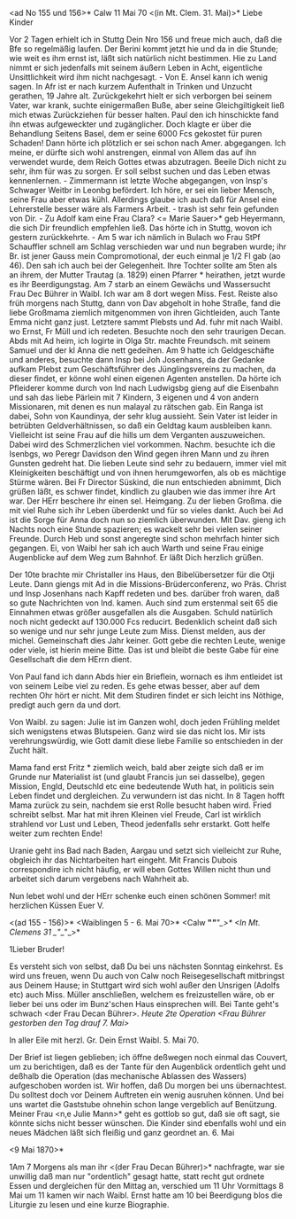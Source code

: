 <ad No 155 und 156>* Calw 11 Mai 70
 <(in Mt. Clem. 31. Mai)>*
Liebe Kinder

Vor 2 Tagen erhielt ich in Stuttg Dein Nro 156 und freue mich auch, daß die Bfe so regelmäßig laufen. Der Berini kommt jetzt hie und da in die Stunde; wie weit es ihm ernst ist, läßt sich natürlich nicht bestimmen. Hie zu Land nimmt er sich jedenfalls mit seinem äußern Leben in Acht, eigentliche Unsittlichkeit wird ihm nicht nachgesagt. - Von E. Ansel kann ich wenig sagen. In Afr ist er nach kurzem Aufenthalt in Trinken und Unzucht gerathen, 19 Jahre alt. Zurückgekehrt hielt er sich verborgen bei seinem Vater, war krank, suchte einigermaßen Buße, aber seine Gleichgiltigkeit ließ mich etwas Zurückziehen für besser halten. Paul den ich hinschickte fand ihn etwas aufgeweckter und zugänglicher. Doch klagte er über die Behandlung Seitens Basel, dem er seine 6000 Fcs gekostet für puren Schaden! Dann hörte ich plötzlich er sei schon nach Amer. abgegangen. Ich meine, er dürfte sich wohl anstrengen, einmal von Allem das auf ihn verwendet wurde, dem Reich Gottes etwas abzutragen. Beeile Dich nicht zu sehr, ihm für was zu sorgen. Er soll selbst suchen und das Leben etwas kennenlernen. - Zimmermann ist letzte Woche abgegangen, von Insp's Schwager Weitbr in Leonbg befördert. Ich höre, er sei ein lieber Mensch, seine Frau aber etwas kühl. Allerdings glaube ich auch daß für Ansel eine Lehrerstelle besser wäre als Farmers Arbeit. - trash ist sehr fein gefunden von Dir. - Zu Adolf kam eine Frau Clara? <= Marie Sauer>* geb Heyermann, die sich Dir freundlich empfehlen ließ. Das hörte ich in Stuttg, wovon ich gestern zurückkehrte. - Am 5 war ich nämlich in Bulach wo Frau StPf Schauffler schnell am Schlag verschieden war und nun begraben wurde; ihr Br. ist jener Gauss mein Compromotional, der euch einmal je 1/2 Fl gab (ao 46). Den sah ich auch bei der Gelegenheit. Ihre Tochter sollte am 5ten als an ihrem, der Mutter Trautag (a. 1829) einen Pfarrer <Riederer>* heirathen, jetzt wurde es ihr Beerdigungstag. Am 7 starb an einem Gewächs und Wassersucht Frau Dec Bührer in Waibl. Ich war am 8 dort wegen Miss. Fest. Reiste also früh morgens nach Stuttg, dann von Dav abgeholt in hohe Straße, fand die liebe Großmama ziemlich mitgenommen von ihren Gichtleiden, auch Tante Emma nicht ganz just. Letztere sammt Plebsts und Ad. fuhr mit nach Waibl. wo Ernst, Fr Müll und ich redeten. Besuchte noch den sehr traurigen Decan. Abds mit Ad heim, ich logirte in Olga Str. machte Freundsch. mit seinem Samuel und der kl Anna die nett gedeihen. Am 9 hatte ich Geldgeschäfte und anderes, besuchte dann Insp bei Joh Josenhans, da der Gedanke aufkam Plebst zum Geschäftsführer des Jünglingsvereins zu machen, da dieser findet, er könne wohl einen eigenen Agenten anstellen. Da hörte ich Pfleiderer komme durch von Ind nach Ludwigsbg gieng auf die Eisenbahn und sah das liebe Pärlein mit 7 Kindern, 3 eigenen und 4 von andern Missionaren, mit denen es nun malayal zu rätschen gab. Ein Ranga ist dabei, Sohn von Kaundinya, der sehr klug aussieht. Sein Vater ist leider in betrübten Geldverhältnissen, so daß ein Geldtag kaum ausbleiben kann. Vielleicht ist seine Frau auf die hills um dem Verganten auszuweichen. Dabei wird des Schmerzlichen viel vorkommen. Nachm. besuchte ich die Isenbgs, wo Peregr Davidson den Wind gegen ihren Mann und zu ihren Gunsten gedreht hat. Die lieben Leute sind sehr zu bedauern, immer viel mit Kleinigkeiten beschäftigt und von ihnen herumgeworfen, als ob es mächtige Stürme wären. Bei Fr Director Süskind, die nun entschieden abnimmt, Dich grüßen läßt, es schwer findet, kindlich zu glauben wie das immer ihre Art war. Der HErr beschere ihr einen sel. Heimgang. Zu der lieben Großma. die mit viel Ruhe sich ihr Leben überdenkt und für so vieles dankt. Auch bei Ad ist die Sorge für Anna doch nun so ziemlich überwunden. Mit Dav. gieng ich Nachts noch eine Stunde spazieren; es wackelt sehr bei vielen seiner Freunde. Durch Heb und sonst angeregte sind schon mehrfach hinter sich gegangen. Ei, von Waibl her sah ich auch Warth und seine Frau einige Augenblicke auf dem Weg zum Bahnhof. Er läßt Dich herzlich grüßen.

Der 10te brachte mir Christaller ins Haus, den Bibelübersetzer für die Otji Leute. Dann giengs mit Ad in die Missions-Brüderconferenz, wo Präs. Christ und Insp Josenhans nach Kapff redeten und bes. darüber froh waren, daß so gute Nachrichten von Ind. kamen. Auch sind zum erstenmal seit 65 die Einnahmen etwas größer ausgefallen als die Ausgaben. Schuld natürlich noch nicht gedeckt auf 130.000 Fcs reducirt. Bedenklich scheint daß sich so wenige und nur sehr junge Leute zum Miss. Dienst melden, aus der michel. Gemeinschaft dies Jahr keiner. Gott gebe die rechten Leute, wenige oder viele, ist hierin meine Bitte. Das ist und bleibt die beste Gabe für eine Gesellschaft die dem HErrn dient.

Von Paul fand ich dann Abds hier ein Brieflein, wornach es ihm entleidet ist von seinem Leibe viel zu reden. Es gehe etwas besser, aber auf dem rechten Ohr hört er nicht. Mit dem Studiren findet er sich leicht ins Nöthige, predigt auch gern da und dort.

Von Waibl. zu sagen: Julie ist im Ganzen wohl, doch jeden Frühling meldet sich wenigstens etwas Blutspeien. Ganz wird sie das nicht los. Mir ists verehrungswürdig, wie Gott damit diese liebe Familie so entschieden in der Zucht hält.

Mama fand erst Fritz <Fillinger>* ziemlich weich, bald aber zeigte sich daß er im Grunde nur Materialist ist (und glaubt Francis jun sei dasselbe), gegen Mission, Engld, Deutschld etc eine bedeutende Wuth hat, in politicis sein Leben findet und dergleichen. Zu verwundern ist das nicht. In 8 Tagen hofft Mama zurück zu sein, nachdem sie erst Rolle besucht haben wird. 
Fried schreibt selbst. Mar hat mit ihren Kleinen viel Freude, Carl ist wirklich strahlend vor Lust und Leben, Theod jedenfalls sehr erstarkt. Gott helfe weiter zum rechten Ende!

Uranie geht ins Bad nach Baden, Aargau und setzt sich vielleicht zur Ruhe, obgleich ihr das Nichtarbeiten hart eingeht. Mit Francis Dubois correspondire ich nicht häufig, er will eben Gottes Willen nicht thun und arbeitet sich darum vergebens nach Wahrheit ab.

Nun lebet wohl und der HErr schenke euch einen schönen Sommer! 
 mit herzlichen Küssen
 Euer V.



<(ad 155 - 156)>* <Waiblingen 5 - 6. Mai 70>*
 <Calw __"_____"__"_>*
 <In Mt. Clemens 31 _"__"_>*

1Lieber Bruder!

Es versteht sich von selbst, daß Du bei uns nächsten Sonntag einkehrst. Es wird uns freuen, wenn Du auch von Calw noch Reisegesellschaft mitbringst aus Deinem Hause; in Stuttgart wird sich wohl außer den Unsrigen (Adolfs etc) auch Miss. Müller anschließen, welchem es freizustellen wäre, ob er lieber bei uns oder im Bunz'schen Haus einsprechen will. Bei Tante geht's schwach <der Frau Decan Bührer>*. Heute 2te Operation <Frau Bührer gestorben den Tag drauf 7. Mai>*

 In aller Eile mit herzl. Gr.
 Dein
 Ernst
Waibl. 5. Mai 70.


Der Brief ist liegen geblieben; ich öffne deßwegen noch einmal das Couvert, um zu berichtigen, daß es der Tante für den Augenblick ordentlich geht und deßhalb die Operation (das mechanische Ablassen des Wassers) aufgeschoben worden ist. Wir hoffen, daß Du morgen bei uns übernachtest. Du solltest doch vor Deinem Auftreten ein wenig ausruhen können. Und bei uns wartet die Gaststube ohnehin schon lange vergeblich auf Benützung. Meiner Frau <n‚e Julie Mann>* geht es gottlob so gut, daß sie oft sagt, sie könnte sichs nicht besser wünschen. Die Kinder sind ebenfalls wohl und ein neues Mädchen läßt sich fleißig und ganz geordnet an.
 6. Mai


 <9 Mai 1870>*

1Am 7 Morgens als man ihr <(der Frau Decan Bührer)>* nachfragte, war sie unwillig daß man nur "ordentlich" gesagt hatte, statt recht gut ordnete Essen und dergleichen für den Mittag an, verschied um 11 Uhr Vormittags 
8 Mai um 11 kamen wir nach Waibl. Ernst hatte am 10 bei Beerdigung blos die Liturgie zu lesen und eine kurze Biographie.
